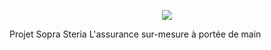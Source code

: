 <p align="center">
  <img src="https://raw.githubusercontent.com/bkouhen/Assurplus/master/Design/Template/PNG%20Files/Brand%20logo.png">
</p>

Projet Sopra Steria
L'assurance sur-mesure à portée de main

